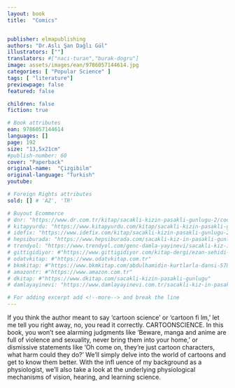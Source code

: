 ```yaml
---
layout: book
title:  "Comics"


publisher: elmapublishing
authors: "Dr.Aslı Şan Dağlı Gül"
illustrators: [""]
translators: #["naci-turan","burak-dogru"]
image: assets/images/ean/9786057144614.jpg
categories: [ "Popular Science" ]
tags: [ "literature"]
previewpage: false
featured: false

children: false
fiction: true

# Book attributes
ean: 9786057144614
languages: []
page: 192
size: "13,5x21cm"
#publish-number: 60
cover: "Paperback"
original-name:  "Çizgibilm"
original-language: "Turkish"
youtube:

# Foreign Rights attributes
sold: [] # 'AZ', 'TR'

# Buyout Ecommerce
# dnr: "https://www.dr.com.tr/kitap/sacakli-kizin-pasakli-gunlugu-2/cocuk-ve-genclik/genclik-10-yas/roman-oyku/urunno=0001893059001"
# kitapyurdu: "https://www.kitapyurdu.com/kitap/sacakli-kizin-pasakli-gunlugu-2-/560122.html&filter_name=Sa%C3%A7akl%C4%B1+K%C4%B1z%27%C4%B1n+Pasakl%C4%B1+G%C3%BCnl%C3%BC%C4%9F%C3%BC+2"
# idefix: "https://www.idefix.com/kitap/sacakli-kizin-pasakli-gunlugu-2/cocuk-ve-genclik/genclik-10-yas/roman-oyku/urunno=0001893059001"
# hepsiburada: "https://www.hepsiburada.com/sacakli-kiz-in-pasakli-gunlugu-2-damla-yayinevi-p-HBV000012ER86"
# trendyol: "https://www.trendyol.com/genc-damla-yayinevi/sacakli-kiz-in-pasakli-gunlugu-2-p-54825777"
# gittigidiyor: #"https://www.gittigidiyor.com/kitap-dergi/ezan-sehidi-adnan-menderes_pdp_732728793"
# odatvkitap: #"https://www.odatvkitap.com.tr"
# bkmkitap: #"https://www.bkmkitap.com/abdulhamidin-kurtlarla-dansi-578226"
# amazontr: #"https://www.amazon.com.tr"
# dkitap: #"https://www.dkitap.com/sacakli-kizin-pasakli-gunlugu"
# damlayayinevi: "https://www.damlayayinevi.com.tr/sacakli-kiz-in-pasakli-gunlugu-2-bu-iste-bi-terslik-var"

# For adding excerpt add <!--more--> and break the line
---
```

If you think the author meant to say ‘cartoon
science’ or ‘cartoon fi lm,’ let me tell you right away,
no, you read it correctly. CARTOONSCIENCE.
In this book, you won’t see alarming judgments
like ‘Beware, manga and anime are full of violence
and sexuality, never bring them into your home,’
or dismissive statements like ‘Oh come on, they’re
just cartoon characters, what harm could they do?’
We’ll simply delve into the world of cartoons and
get to know them better. With the infl uence of my
background as a physiologist, we’ll also take a
look at the underlying physiological mechanisms of
vision, hearing, and learning science.
<!--more--> 

